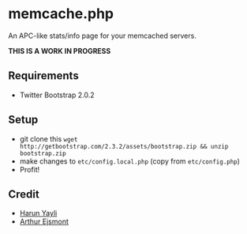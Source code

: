 # memcache.php

An APC-like stats/info page for your memcached servers.

**THIS IS A WORK IN PROGRESS**

## Requirements

 * Twitter Bootstrap 2.0.2

## Setup

 * git clone this
   `wget http://getbootstrap.com/2.3.2/assets/bootstrap.zip && unzip bootstrap.zip`
 * make changes to `etc/config.local.php` (copy from `etc/config.php`)
 * Profit!

## Credit

 * [Harun Yayli](http://livebookmark.net/journal/2008/05/21/memcachephp-stats-like-apcphp/)
 * [Arthur Ejsmont](http://artur.ejsmont.org/blog/content/first-version-of-memcache-stats-script-based-on-memcachephp)
